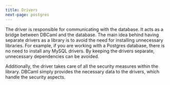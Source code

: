```yaml
---
title: Drivers
next-page: postgres
---
```


The driver is responsible for communicating with the database. It acts as a bridge between DBCaml and the database. The main idea behind having separate drivers as a library is to avoid the need for installing unnecessary libraries. For example, if you are working with a Postgres database, there is no need to install any MySQL drivers. By keeping the drivers separate, unnecessary dependencies can be avoided.

Additionally, the driver takes care of all the security measures within the library. DBCaml simply provides the necessary data to the drivers, which handle the security aspects.

